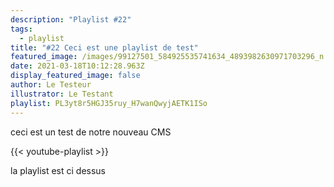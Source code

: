 ```yaml
---
description: "Playlist #22"
tags:
  - playlist
title: "#22 Ceci est une playlist de test"
featured_image: /images/99127501_584925535741634_4893982630971703296_n.jpg
date: 2021-03-18T10:12:28.963Z
display_featured_image: false
author: Le Testeur
illustrator: Le Testant
playlist: PL3yt8r5HGJ35ruy_H7wanQwyjAETK1ISo
---
```

ceci est un test de notre nouveau CMS

{{< youtube-playlist >}}

la playlist est ci dessus